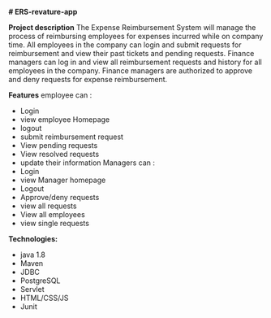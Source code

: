 **# ERS-revature-app**

**Project description**
The Expense Reimbursement System will manage the process of reimbursing employees for expenses incurred while on company time. All employees in the company can login and submit requests for reimbursement and view their past tickets and pending requests. Finance managers can log in and view all reimbursement requests and history for all employees in the company. Finance managers are authorized to approve and deny requests for expense reimbursement.

**Features**
employee can :
* Login
* view employee Homepage
* logout
* submit reimbursement request
* View pending requests
* View resolved requests
* update their information
Managers can :
* Login
* view Manager homepage
* Logout
* Approve/deny requests
* view all requests 
* View all employees
* view single requests 

**Technologies:**
* java 1.8
* Maven
* JDBC
* PostgreSQL
* Servlet
* HTML/CSS/JS
* Junit
